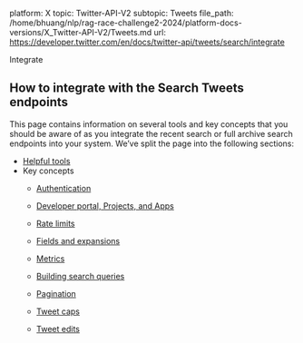 platform: X
topic: Twitter-API-V2
subtopic: Tweets
file_path: /home/bhuang/nlp/rag-race-challenge2-2024/platform-docs-versions/X_Twitter-API-V2/Tweets.md
url: https://developer.twitter.com/en/docs/twitter-api/tweets/search/integrate

Integrate

## How to integrate with the Search Tweets endpoints

This page contains information on several tools and key concepts that you should be aware of as you integrate the recent search or full archive search endpoints into your system. We’ve split the page into the following sections:

* [Helpful tools](#helpful-tools)
* Key concepts
    * [Authentication](#authentication)
    * [Developer portal, Projects, and Apps](#developer-portal)
    * [Rate limits](#rate-limits)
    * [Fields and expansions](#fields-expansions)
    * [Metrics](#metrics)
    * [Building search queries](#queries)
    * [Pagination](#pagination)
    * [Tweet caps](#tweet-caps)   
        
    * [Tweet edits](#tweet-edits)
